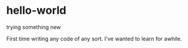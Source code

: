 # hello-world
trying something new

First time writing any code of any sort. 
I've wanted to learn for awhile.
